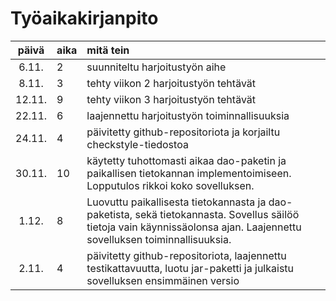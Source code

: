 # Työaikakirjanpito

| päivä | aika | mitä tein  |
| :----:|:-----| :-----|
| 6.11. | 2    | suunniteltu harjoitustyön aihe |
| 8.11. | 3    | tehty viikon 2 harjoitustyön tehtävät |
| 12.11.| 9    | tehty viikon 3 harjoitustyön tehtävät |
| 22.11.| 6    | laajennettu harjoitustyön toiminnallisuuksia |
| 24.11.| 4    | päivitetty github-repositoriota ja korjailtu checkstyle-tiedostoa |
| 30.11.| 10   | käytetty tuhottomasti aikaa dao-paketin ja paikallisen tietokannan implementoimiseen. Lopputulos rikkoi koko sovelluksen.|
| 1.12. | 8    | Luovuttu paikallisesta tietokannasta ja dao-paketista, sekä tietokannasta. Sovellus säilöö tietoja vain käynnissäolonsa ajan. Laajennettu sovelluksen toiminnallisuuksia. |
| 2.11. | 4    | päivitetty github-repositoriota, laajennettu testikattavuutta, luotu jar-paketti ja julkaistu sovelluksen ensimmäinen versio |

